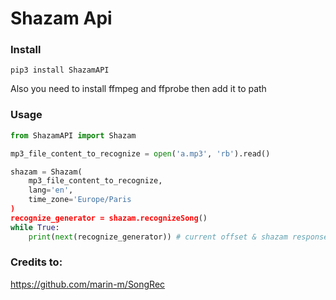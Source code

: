 # Shazam Api

### Install
```
pip3 install ShazamAPI
```
Also you need to install ffmpeg and ffprobe then add it to path

### Usage
```python
from ShazamAPI import Shazam

mp3_file_content_to_recognize = open('a.mp3', 'rb').read()

shazam = Shazam(
    mp3_file_content_to_recognize,
    lang='en',
    time_zone='Europe/Paris
)
recognize_generator = shazam.recognizeSong()
while True:
	print(next(recognize_generator)) # current offset & shazam response to recognize requests
```

### Credits to:
https://github.com/marin-m/SongRec
